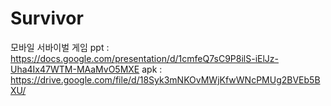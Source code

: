 # Survivor
모바일 서바이벌 게임
ppt : https://docs.google.com/presentation/d/1cmfeQ7sC9P8ilS-iElJz-Uha4Ix47WTM-MAaMvO5MXE
apk : https://drive.google.com/file/d/18Syk3mNKOvMWjKfwWNcPMUg2BVEb5BXU/
